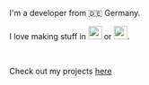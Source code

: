 I'm a developer from 🇩🇪 Germany.

I love making stuff in
<img class="inline -mt-1" width="24" alt="golang logo" src="./go.webp">
or
<img class="inline -mt-1" width="24" alt="python logo" src="./python.webp">.

<br>

Check out my projects [here](/projects)